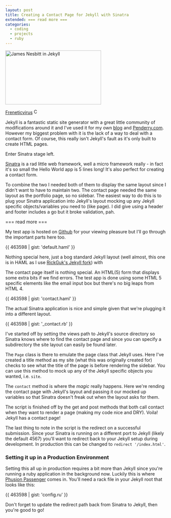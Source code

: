 ```yaml
---
layout: post
title: Creating a Contact Page for Jekyll with Sinatra
extended: === read more ===
categories:
  - coding
  - projects
  - ruby
---
```

<div class="right photo">
    <img src="https://s3-eu-west-1.amazonaws.com/ghickman/jekyll.jpg" width="300" height="169" title="Jekyll" alt="James Nesbitt in Jekyll">
    <p class="photo">
        <a href="http://thetvdb.com/?tab=artistbanners&amp;id=513">Freneticvirus</a>
        <img class="cc" src="/images/cc.png" width="16" height="16" title="Creative Commons Icon" alt="CC">
    </p>
</div>

Jekyll is a fantastic static site generator with a great little community of modifications around it and I've used it for my own [blog](http://ghickman.co.uk) and [Penderry.com](http://penderry.com). However my biggest problem with it is the lack of a way to deal with a contact form. Of course, this really isn't Jekyll's fault as it's only built to create HTML pages.

Enter Sinatra stage left.

[Sinatra](http://www.sinatrarb.com/) is a rad little web framework, well a micro framework really - in fact it's so small the Hello World app is 5 lines long! It's also perfect for creating a contact form.

To combine the two I needed both of them to display the same layout since I didn't want to have to maintain two. The contact page needed the same layout as the portfolio page, so no sidebar. The easiest way to do this is to plug your Sinatra application into Jekyll's layout mocking up any Jekyll specific objects/variables you need to (like page). I did give using a header and footer includes a go but it broke validation, pah.

=== read more ===

My test app is hosted on [Github](http://github.com/ghickman/jekyll_contact) for your viewing pleasure but I'll go through the important parts here too.

{{ 463598 | gist: 'default.haml' }}

Nothing special here, just a bog standard Jekyll layout (well almost, this one is in HAML as I use [RickGuk's Jekyll fork](http://github.com/richguk/jekyll)) with 

The contact page itself is nothing special. An HTML(5) form that displays some extra bits if we find errors. The test app is done using some HTML 5 specific elements like the email input box but there's no big leaps from HTML 4.

{{ 463598 | gist: 'contact.haml' }}

The actual Sinatra application is nice and simple given that we're plugging it into a different layout.

{{ 463598 | gist: '_contact.rb' }}

I've started off by setting the views path to Jekyll's source directory so Sinatra knows where to find the contact page and since you can specify a subdirectory the site layout can easily be found later.

The `Page` class is there to emulate the page class that Jekyll uses. Here I've created a title method as my site (what this was originally created for) checks to see what the title of the page is before rendering the sidebar. You can use this method to mock up any of the Jekyll specific objects you wanted, i.e. `site`.

The `contact` method is where the _magic_ really happens. Here we're rending the contact page with Jekyll's layout and passing it our mocked up variables so that Sinatra doesn't freak out when the layout asks for them.

The script is finished off by the get and post methods that both call contact when they want to render a page (making my code nice and DRY). Voila! Jekyll has a contact page!

The last thing to note in the script is the redirect on a successful submission. Since your Sinatra is running on a different port to Jekyll (likely the default 4567) you'll want to redirect back to your Jekyll setup during development. In production this can be changed to `redirect '/index.html'`.

### Setting it up in a Production Environment
Setting this all up in production requires a bit more than Jekyll since you're running a ruby application in the background now. Luckily this is where [Phusion Passenger](http://www.modrails.com/) comes in. You'll need a rack file in your Jekyll root that looks like this:

{{ 463598 | gist: 'config.ru' }}

Don't forget to update the redirect path back from Sinatra to Jekyll, then you're good to go!
